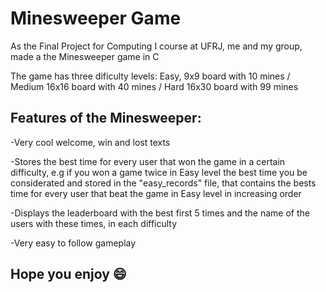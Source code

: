 # Minesweeper Game
As the Final Project for Computing I course at UFRJ, me and my group, made a the Minesweeper game in C

The game has three dificulty levels: Easy, 9x9 board with 10 mines / Medium 16x16 board with 40 mines / Hard 16x30 board with 99 mines


## Features of the Minesweeper:
-Very cool welcome, win and lost texts

-Stores the best time for every user that won the game in a certain difficulty, e.g if you won a game twice in Easy level the best time you be considerated and stored in the "easy_records" file, that contains the bests time for every user that beat the game in Easy level in increasing order

-Displays the leaderboard with the best first 5 times and the name of the users with these times, in each difficulty

-Very easy to follow gameplay

## Hope you enjoy 😄

